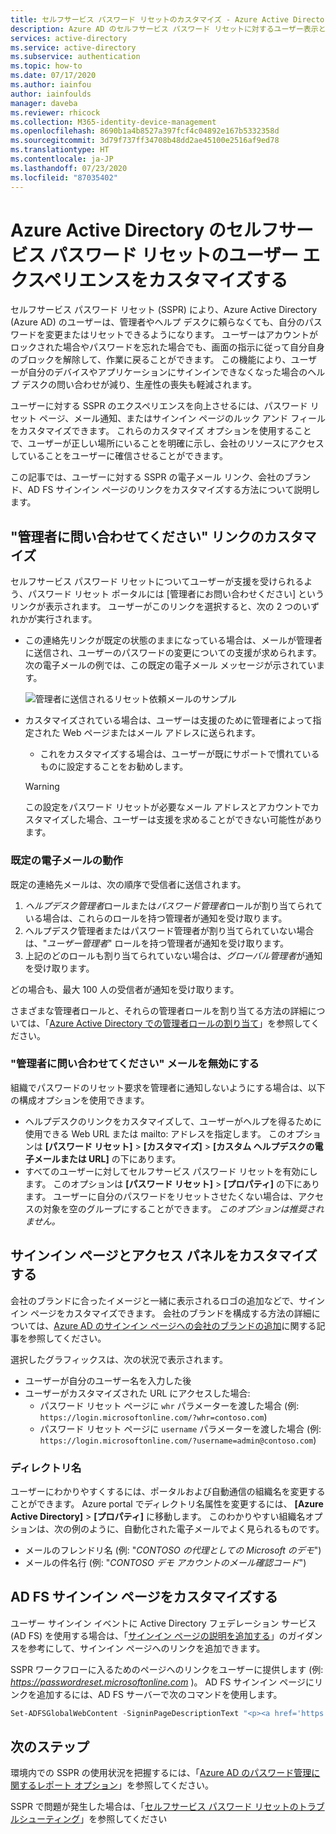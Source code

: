 ```yaml
---
title: セルフサービス パスワード リセットのカスタマイズ - Azure Active Directory
description: Azure AD のセルフサービス パスワード リセットに対するユーザー表示とエクスペリエンスのオプションをカスタマイズする方法について説明します。
services: active-directory
ms.service: active-directory
ms.subservice: authentication
ms.topic: how-to
ms.date: 07/17/2020
ms.author: iainfou
author: iainfoulds
manager: daveba
ms.reviewer: rhicock
ms.collection: M365-identity-device-management
ms.openlocfilehash: 8690b1a4b8527a397fcf4c04892e167b5332358d
ms.sourcegitcommit: 3d79f737ff34708b48dd2ae45100e2516af9ed78
ms.translationtype: HT
ms.contentlocale: ja-JP
ms.lasthandoff: 07/23/2020
ms.locfileid: "87035402"
---
```

# <a name="customize-the-user-experience-for-azure-active-directory-self-service-password-reset"></a>Azure Active Directory のセルフサービス パスワード リセットのユーザー エクスペリエンスをカスタマイズする

セルフサービス パスワード リセット (SSPR) により、Azure Active Directory (Azure AD) のユーザーは、管理者やヘルプ デスクに頼らなくても、自分のパスワードを変更またはリセットできるようになります。 ユーザーはアカウントがロックされた場合やパスワードを忘れた場合でも、画面の指示に従って自分自身のブロックを解除して、作業に戻ることができます。 この機能により、ユーザーが自分のデバイスやアプリケーションにサインインできなくなった場合のヘルプ デスクの問い合わせが減り、生産性の喪失も軽減されます。

ユーザーに対する SSPR のエクスペリエンスを向上させるには、パスワード リセット ページ、メール通知、またはサインイン ページのルック アンド フィールをカスタマイズできます。 これらのカスタマイズ オプションを使用することで、ユーザーが正しい場所にいることを明確に示し、会社のリソースにアクセスしていることをユーザーに確信させることができます。
    
この記事では、ユーザーに対する SSPR の電子メール リンク、会社のブランド、AD FS サインイン ページのリンクをカスタマイズする方法について説明します。

## <a name="customize-the-contact-your-administrator-link"></a>"管理者に問い合わせてください" リンクのカスタマイズ

セルフサービス パスワード リセットについてユーザーが支援を受けられるよう、パスワード リセット ポータルには [管理者にお問い合わせください] というリンクが表示されます。 ユーザーがこのリンクを選択すると、次の 2 つのいずれかが実行されます。

* この連絡先リンクが既定の状態のままになっている場合は、メールが管理者に送信され、ユーザーのパスワードの変更についての支援が求められます。 次の電子メールの例では、この既定の電子メール メッセージが示されています。

    ![管理者に送信されるリセット依頼メールのサンプル](./media/howto-sspr-customization/sspr-contact-admin.png)

* カスタマイズされている場合は、ユーザーは支援のために管理者によって指定された Web ページまたはメール アドレスに送られます。
    * これをカスタマイズする場合は、ユーザーが既にサポートで慣れているものに設定することをお勧めします。

    > [!WARNING]
    > この設定をパスワード リセットが必要なメール アドレスとアカウントでカスタマイズした場合、ユーザーは支援を求めることができない可能性があります。

### <a name="default-email-behavior"></a>既定の電子メールの動作

既定の連絡先メールは、次の順序で受信者に送信されます。

1. *ヘルプデスク管理者*ロールまたは*パスワード管理者*ロールが割り当てられている場合は、これらのロールを持つ管理者が通知を受け取ります。
1. ヘルプデスク管理者またはパスワード管理者が割り当てられていない場合は、"*ユーザー管理者*" ロールを持つ管理者が通知を受け取ります。
1. 上記のどのロールも割り当てられていない場合は、*グローバル管理者*が通知を受け取ります。

どの場合も、最大 100 人の受信者が通知を受け取ります。

さまざまな管理者ロールと、それらの管理者ロールを割り当てる方法の詳細については、「[Azure Active Directory での管理者ロールの割り当て](../users-groups-roles/directory-assign-admin-roles.md)」を参照してください。

### <a name="disable-contact-your-administrator-emails"></a>"管理者に問い合わせてください" メールを無効にする

組織でパスワードのリセット要求を管理者に通知しないようにする場合は、以下の構成オプションを使用できます。

* ヘルプデスクのリンクをカスタマイズして、ユーザーがヘルプを得るために使用できる Web URL または mailto: アドレスを指定します。 このオプションは **[パスワード リセット]**  >  **[カスタマイズ]**  >  **[カスタム ヘルプデスクの電子メールまたは URL]** の下にあります。
* すべてのユーザーに対してセルフサービス パスワード リセットを有効にします。 このオプションは **[パスワード リセット]**  >  **[プロパティ]** の下にあります。 ユーザーに自分のパスワードをリセットさせたくない場合は、アクセスの対象を空のグループにすることができます。 *このオプションは推奨されません。*

## <a name="customize-the-sign-in-page-and-access-panel"></a>サインイン ページとアクセス パネルをカスタマイズする

会社のブランドに合ったイメージと一緒に表示されるロゴの追加などで、サインイン ページをカスタマイズできます。 会社のブランドを構成する方法の詳細については、[Azure AD のサインイン ページへの会社のブランドの追加](../fundamentals/customize-branding.md)に関する記事を参照してください。

選択したグラフィックスは、次の状況で表示されます。

* ユーザーが自分のユーザー名を入力した後
* ユーザーがカスタマイズされた URL にアクセスした場合:
   * パスワード リセット ページに `whr` パラメーターを渡した場合 (例: `https://login.microsoftonline.com/?whr=contoso.com`)
   * パスワード リセット ページに `username` パラメーターを渡した場合 (例: `https://login.microsoftonline.com/?username=admin@contoso.com`)

### <a name="directory-name"></a>ディレクトリ名

ユーザーにわかりやすくするには、ポータルおよび自動通信の組織名を変更することができます。 Azure portal でディレクトリ名属性を変更するには、 **[Azure Active Directory]**  >  **[プロパティ]** に移動します。 このわかりやすい組織名オプションは、次の例のように、自動化された電子メールでよく見られるものです。

* メールのフレンドリ名 (例: "*CONTOSO の代理としての Microsoft のデモ*")
* メールの件名行 (例: "*CONTOSO デモ アカウントのメール確認コード*")

## <a name="customize-the-ad-fs-sign-in-page"></a>AD FS サインイン ページをカスタマイズする

ユーザー サインイン イベントに Active Directory フェデレーション サービス (AD FS) を使用する場合は、「[サインイン ページの説明を追加する](/windows-server/identity/ad-fs/operations/add-sign-in-page-description)」のガイダンスを参考にして、サインイン ページへのリンクを追加できます。

SSPR ワークフローに入るためのページへのリンクをユーザーに提供します (例: *https://passwordreset.microsoftonline.com* )。 AD FS サインイン ページにリンクを追加するには、AD FS サーバーで次のコマンドを使用します。

``` powershell
Set-ADFSGlobalWebContent -SigninPageDescriptionText "<p><a href='https://passwordreset.microsoftonline.com' target='_blank'>Can't access your account?</a></p>"
```

## <a name="next-steps"></a>次のステップ

環境内での SSPR の使用状況を把握するには、「[Azure AD のパスワード管理に関するレポート オプション](howto-sspr-reporting.md)」を参照してください。

SSPR で問題が発生した場合は、「[セルフサービス パスワード リセットのトラブルシューティング](active-directory-passwords-troubleshoot.md)」を参照してください
